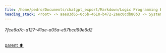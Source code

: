 ```yaml
---
file: /home/pedro/Documents/chatgpt_export/Markdown/Logic Programming Basics.md
heading_stack: <root> -> aae83d65-0c6b-4610-b472-2aec0cdb80b3 -> System -> cd5f65ce-2de1-48c1-aa94-c4163a6f79bd -> System -> aaa22cbb-606f-41d0-b4ae-e591f21bb854 -> User -> e29cce05-dbd4-4728-8c1b-c03f43a7b92e -> Assistant -> Core Components -> How It Works -> Execution Flow: -> aaa2ae6d-a9b8-41f7-87e8-a93920624bd0 -> User -> a699099e-00cf-49be-8eb0-38733c577fa0 -> Assistant -> ac90bca6-5a7a-4d60-9a92-0a011029e761 -> Tool -> 380dfda5-d15a-451f-8e90-19b93624240d -> Assistant -> aaa2c7ad-b00f-44e2-9de9-6d855dc585f8 -> User -> 7ef98a9f-1f7c-4b2d-92df-6e588b7a0d9f -> Assistant -> 437c6506-4d99-402e-8217-957b6ba049be -> Assistant -> 5396381e-bdc1-40fd-96d1-064bd4af05fc -> Tool -> e4917662-5c51-4664-a4a7-54ac891ba2d3 -> Assistant -> aaa2d531-9e41-4df6-8dfb-12e26fdc8d3b -> User -> 20adabdc-0aee-4aa7-a720-66e6ba58c74f -> Assistant -> 20cb1851-f662-44da-a982-b5b70224b48e -> Tool -> 5ae2b14b-1e8c-4997-b848-7388aa67bb7d -> Assistant -> 98a87f1c-68f6-47ab-8847-f0de73e9c18f -> Assistant -> 415128a4-5315-4e3c-a0b6-53d3d0ff0b55 -> Tool -> 8e28fba1-33b2-4a14-822a-8bcbdb36f950 -> Assistant -> c2b28286-2022-4e48-ae70-b3ee7772a412 -> Assistant -> c0e2fd53-8bf3-4a81-9798-60813d1fb35d -> Tool -> 75b59472-01c4-4609-9c23-adf46b94ee20 -> Assistant -> aaa28e27-eec9-4e3b-bea2-16209cbbe981 -> User -> d85ea3ca-e7ad-4983-87e5-9131b320632c -> Assistant -> 4387b907-3543-4cc1-8932-5827e1ed4548 -> Tool -> 87974b34-bfd1-461c-91da-db0c235a6011 -> Assistant -> 4a80489f-5cf9-4e33-9820-560c57ffaa7b -> Tool -> b53bd1da-5595-4400-9c7c-fea014467ce0 -> Assistant -> 75145a5d-45d1-404c-9055-95ca5ca8a19f -> Tool -> 775df44d-88fc-4a87-a458-e2fb60293808 -> Assistant -> aaa2112f-6819-405b-bca8-80faac22d7ae -> User -> b3a624c3-4903-4c17-8937-15369c9a06f7 -> Assistant -> 6664eb49-41a4-4683-a040-34e5fd2d7cd6 -> Assistant -> be4c4e03-4cf0-4557-82bd-2cfefea8a66f -> Tool -> de8a5262-1347-4947-a674-b7c5f38446dc -> Assistant -> 5a0126a4-4e78-49eb-9836-fffd6ec3a2b9 -> Assistant -> 90031814-763b-4835-9d8b-6fed2680443f -> Tool -> d8e8385b-1a56-4021-8463-4c80b9651683 -> Assistant -> 70b1a9c5-7ef9-4f8d-8c03-a76c8342041e -> Assistant -> 268fa94c-10b5-475e-a55b-7ea17b2b7d89 -> Tool -> e04086a7-68a8-4ed8-89cd-ca0b0e85b33b -> Assistant -> 34d28576-994d-42f6-bee8-3b2ba3dccdd9 -> Assistant -> 58a7017b-660a-4fb6-8da1-ea0c6101784c -> Tool -> dd9d53dd-ace7-438d-8315-a72bbc7aab1b -> Assistant -> aaa2e91b-0356-45b5-82ed-9b1661189436 -> User -> 3b2222b2-481c-440a-a7cb-fab5c91024c4 -> Assistant -> aaa24345-4f13-4a69-819f-59e648e38c2b -> User -> 5a81bf31-54b2-4816-8f99-80fce458d582 -> Assistant -> dfe6ea10-0706-46e1-9902-efd751f6d31c -> Tool -> d97674ed-4896-4713-aa6b-9f5780d6ee55 -> Assistant -> f793e00f-df39-4bf6-a7b4-065f0ffce2e6 -> Assistant -> e83f6426-ab96-48b7-b888-b2e0cdc8cc01 -> Tool -> c6b00b67-9a8c-485e-9022-83c975a4c128 -> Assistant -> b3017514-265b-43c5-94ee-1a60e3224d39 -> Assistant -> fec0ea9d-087c-4a66-bc97-abc016367fa4 -> Tool -> 7f89ae82-9c4a-41ae-b438-bf2b6f045602 -> Assistant -> 1c8354aa-061f-4021-b166-4ee701b59aec -> Assistant -> aa77da11-6ec6-4a6a-b653-27cfc07f819f -> Tool -> cff5c0a2-61bc-4d71-81d8-01b701d130f0 -> Assistant -> e757dd85-ac19-428d-b3a2-3b172cea04b4 -> Assistant -> ed17b346-2898-4be7-9e07-c7599d66c3da -> Tool -> 41c0c6b2-ee0a-4f73-a88d-64d73803db0d -> Assistant -> aaa259cd-6e0b-4abd-b3a3-ba3262026f07 -> User -> 261ba18e-7df6-4521-af84-f99107c66632 -> Assistant -> 78a48f12-ede6-40fd-9304-1c1e741bb63f -> Tool -> 7fce6a7c-a127-41ae-a05a-e57bcd99e6d2
---
```

###### 7fce6a7c-a127-41ae-a05a-e57bcd99e6d2
[parent ⬆️](#78a48f12-ede6-40fd-9304-1c1e741bb63f)

